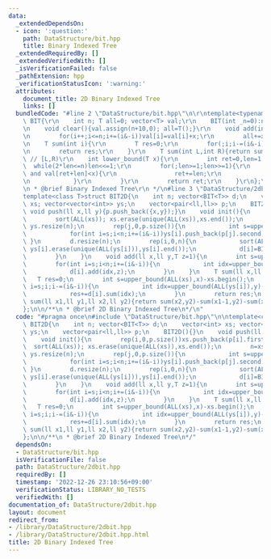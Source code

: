 ```yaml
---
data:
  _extendedDependsOn:
  - icon: ':question:'
    path: DataStructure/bit.hpp
    title: Binary Indexed Tree
  _extendedRequiredBy: []
  _extendedVerifiedWith: []
  _isVerificationFailed: false
  _pathExtension: hpp
  _verificationStatusIcon: ':warning:'
  attributes:
    document_title: 2D Binary Indexed Tree
    links: []
  bundledCode: "#line 2 \"DataStructure/bit.hpp\"\n\r\ntemplate<typename T>struct\
    \ BIT{\r\n    int n; T all=0; vector<T> val;\r\n    BIT(int _n=0):n(_n),val(_n+10){}\r\
    \n    void clear(){val.assign(n+10,0); all=T();}\r\n    void add(int i,T x){\r\
    \n        for(i++;i<=n;i+=(i&-i))val[i]=val[i]+x;\r\n        all+=x;\r\n    }\r\
    \n    T sum(int i){\r\n        T res=0;\r\n        for(;i;i-=(i&-i))res+=val[i];\r\
    \n        return res;\r\n    }\r\n    T sum(int L,int R){return sum(R)-sum(L);}\
    \ // [L,R)\r\n    int lower_bound(T x){\r\n        int ret=0,len=1;\r\n      \
    \  while(2*len<=n)len<<=1;\r\n        for(;len>=1;len>>=1){\r\n            if(ret+len<=n\
    \ and val[ret+len]<x){\r\n                ret+=len;\r\n                x-=val[ret];\r\
    \n            }\r\n        }\r\n        return ret;\r\n    }\r\n};\r\n\r\n/**\r\
    \n * @brief Binary Indexed Tree\r\n */\n#line 3 \"DataStructure/2dbit.hpp\"\n\n\
    template<class T>struct BIT2D{\n    int n; vector<BIT<T>> d;\n    vector<int>\
    \ xs; vector<vector<int>> ys;\n    vector<pair<ll,ll>> p;\n    BIT2D(){}\n   \
    \ void push(ll x,ll y){p.push_back({x,y});}\n    void init(){\n        rep(i,0,p.size())xs.push_back(p[i].first);\n\
    \        sort(ALL(xs)); xs.erase(unique(ALL(xs)),xs.end());\n        n=xs.size()+1;\
    \ ys.resize(n);\n        rep(j,0,p.size()){\n            int s=upper_bound(ALL(xs),p[j].first)-xs.begin();\n\
    \            for(int i=s;i<n;i+=(i&-i))ys[i].push_back(p[j].second);\n       \
    \ }\n        d.resize(n);\n        rep(i,0,n){\n            sort(ALL(ys[i]));\
    \ ys[i].erase(unique(ALL(ys[i])),ys[i].end());\n            d[i]=BIT<T>(ys[i].size()+2);\n\
    \        }\n    }\n    void add(ll x,ll y,T z=1){\n        int s=upper_bound(ALL(xs),x)-xs.begin();\n\
    \        for(int i=s;i<n;i+=(i&-i)){\n            int idx=upper_bound(ALL(ys[i]),y)-ys[i].begin();\n\
    \            d[i].add(idx,z);\n        }\n    }\n    T sum(ll x,ll y){\n     \
    \   T res=0;\n        int s=upper_bound(ALL(xs),x)-xs.begin();\n        for(int\
    \ i=s;i;i-=(i&-i)){\n            int idx=upper_bound(ALL(ys[i]),y)-ys[i].begin();\n\
    \            res+=d[i].sum(idx);\n        }\n        return res;\n    }\n    T\
    \ sum(ll x1,ll y1,ll x2,ll y2){return sum(x2,y2)-sum(x1-1,y2)-sum(x2,y1-1)+sum(x1-1,y1-1);}\n\
    };\n\n/**\n * @brief 2D Binary Indexed Tree\n*/\n"
  code: "#pragma once\n#include \"DataStructure/bit.hpp\"\n\ntemplate<class T>struct\
    \ BIT2D{\n    int n; vector<BIT<T>> d;\n    vector<int> xs; vector<vector<int>>\
    \ ys;\n    vector<pair<ll,ll>> p;\n    BIT2D(){}\n    void push(ll x,ll y){p.push_back({x,y});}\n\
    \    void init(){\n        rep(i,0,p.size())xs.push_back(p[i].first);\n      \
    \  sort(ALL(xs)); xs.erase(unique(ALL(xs)),xs.end());\n        n=xs.size()+1;\
    \ ys.resize(n);\n        rep(j,0,p.size()){\n            int s=upper_bound(ALL(xs),p[j].first)-xs.begin();\n\
    \            for(int i=s;i<n;i+=(i&-i))ys[i].push_back(p[j].second);\n       \
    \ }\n        d.resize(n);\n        rep(i,0,n){\n            sort(ALL(ys[i]));\
    \ ys[i].erase(unique(ALL(ys[i])),ys[i].end());\n            d[i]=BIT<T>(ys[i].size()+2);\n\
    \        }\n    }\n    void add(ll x,ll y,T z=1){\n        int s=upper_bound(ALL(xs),x)-xs.begin();\n\
    \        for(int i=s;i<n;i+=(i&-i)){\n            int idx=upper_bound(ALL(ys[i]),y)-ys[i].begin();\n\
    \            d[i].add(idx,z);\n        }\n    }\n    T sum(ll x,ll y){\n     \
    \   T res=0;\n        int s=upper_bound(ALL(xs),x)-xs.begin();\n        for(int\
    \ i=s;i;i-=(i&-i)){\n            int idx=upper_bound(ALL(ys[i]),y)-ys[i].begin();\n\
    \            res+=d[i].sum(idx);\n        }\n        return res;\n    }\n    T\
    \ sum(ll x1,ll y1,ll x2,ll y2){return sum(x2,y2)-sum(x1-1,y2)-sum(x2,y1-1)+sum(x1-1,y1-1);}\n\
    };\n\n/**\n * @brief 2D Binary Indexed Tree\n*/"
  dependsOn:
  - DataStructure/bit.hpp
  isVerificationFile: false
  path: DataStructure/2dbit.hpp
  requiredBy: []
  timestamp: '2022-12-26 23:10:56+09:00'
  verificationStatus: LIBRARY_NO_TESTS
  verifiedWith: []
documentation_of: DataStructure/2dbit.hpp
layout: document
redirect_from:
- /library/DataStructure/2dbit.hpp
- /library/DataStructure/2dbit.hpp.html
title: 2D Binary Indexed Tree
---
```


